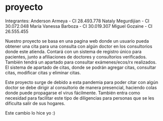 # proyecto

Integrantes:
Anderson Armeya - CI 28.493.778
Nataly Megurdijian - CI 30.072.048
María Vanessa Barboza - CI 30.019.307
Miguel Gozaine - CI 26.555.455

Nuestro proyecto se basa en una pagina web donde un usuario pueda obtener una cita para una consulta con algún doctor en los consultorios donde este atienda. Contará con un sistema de registro único para pacientes, junto a afiliaciones de doctores y consultorios verificados.  También tendrá un apartado para consultar exámenes/ecos/rx  realizados. El sistema de apartado de citas, donde se podrán agregar citas, consultar citas, modificar citas y eliminar citas.


Este proyecto surge de debido a esta pandemia para poder citar con algún doctor se debe dirigir al consultorio de manera presencial, haciendo colas donde puede propagarse el virus fácilmente. También entra como necesidad para facilitar este tipo de diligencias para personas que se les dificulta salir de sus hogares.

Este cambio lo hice yo :)
